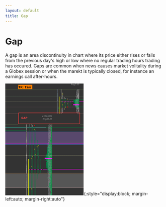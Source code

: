 ```yaml
---
layout: default
title: Gap
---
```


# Gap

A gap is an area discontinuity in chart where its price either rises or falls from the previous day's high or low where no regular trading hours trading has occured. Gaps are common when news causes market volitality during a Globex session or when the marekt is typically closed, for instance an earnings call after-hours.

![gap](assets/gap.png){:style="display:block; margin-left:auto; margin-right:auto"}